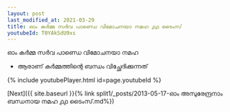 ```yaml
---
layout: post
last_modified_at: 2021-03-29
title: ഓം കർമ്മ സർവ പാണ്ഡെ വിമോചനയാ നമഹ ൧൧ ടൈംസ്
youtubeId: T0YAkSdU9xs
---
```

 
 
 ഓം കർമ്മ സർവ പാണ്ഡെ വിമോചനയാ നമഹ 
 
 -  ആരാണ് കർമ്മത്തിന്റെ ബന്ധം വിച്ഛേദിക്കുന്നത് 
 
  
 
  
 
 
 
 
 
 


{% include youtubePlayer.html id=page.youtubeId %}
 
[Next]({{ site.baseurl }}{% link  split1/_posts/2013-05-17-ഓം അസുരേന്ദ്രനാം ബന്ധനായ നമഹ ൧൧ ടൈംസ്.md%})
 
